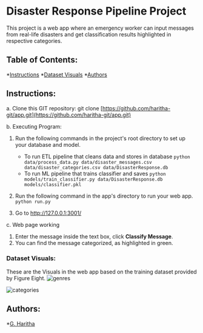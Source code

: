 # Disaster Response Pipeline Project
This project is a web app where an emergency worker can input messages from real-life disasters and get classification results highlighted in respective categories.
## Table of Contents:
*[Instructions](#Instructions)
*[Dataset Visuals](#Visuals)
*[Authors](#Authors)
<a name="Instructions"></a>
## Instructions:
a. Clone this GIT repository:
git clone [https://github.com/haritha-git/app.git](https://github.com/haritha-git/app.git)

b. Executing Program:

1. Run the following commands in the project's root directory to set up your database and model.

    - To run ETL pipeline that cleans data and stores in database
        `python data/process_data.py data/disaster_messages.csv data/disaster_categories.csv data/DisasterResponse.db`
    - To run ML pipeline that trains classifier and saves
        `python models/train_classifier.py data/DisasterResponse.db models/classifier.pkl`

2. Run the following command in the app's directory to run your web app.
    `python run.py`

3. Go to http://127.0.0.1:3001/

c. Web page working
1. Enter the message inside the text box, click **Classify Message**.
2. You can find the message categorized, as highlighted in green.

<a name="Visuals"></a>
### Dataset Visuals:
These are the Visuals in the web app based on the training dataset provided by Figure Eight.
![genres](https://github.com/haritha-git/app/blob/master/Visuals/genres.png)

![categories](https://github.com/haritha-git/app/blob/master/Visuals/categories.png)

<a name = 'Authors'></a>
## Authors:
*[G. Haritha](https://github.com/haritha-git)
